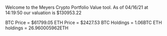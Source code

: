 Welcome to the Meyers Crypto Portfolio Value tool. 
As of 04/16/21 at 14:19:50 our valuation is $130953.22 

BTC Price = $61799.05
 ETH Price = $2427.53
BTC Holdings = 1.06BTC
 ETH holdings = 26.960005962ETH 
